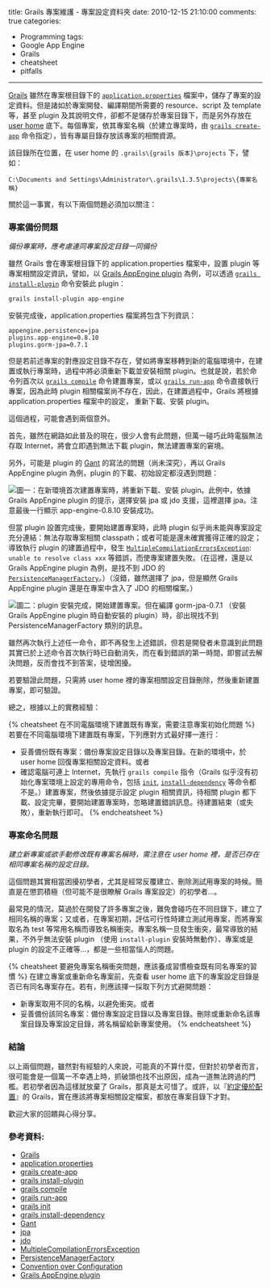 title: Grails 專案維護 - 專案設定資料夾
date: 2010-12-15 21:10:00
comments: true
categories:
  - Programming
tags:
  - Google App Engine
  - Grails
  - cheatsheet
  - pitfalls
---


[Grails] 雖然在專案根目錄下的 [`application.properties`][application.properties] 檔案中，儲存了專案的設定資料。但是諸如於專案開發、編譯期間所需要的 resource、script 及 template 等，甚至 plugin 及其說明文件，卻都不是儲存於專案目錄下，而是另外存放在 [user home] 底下。每個專案，依其專案名稱（於建立專案時，由 [`grails create-app`][grails create-app] 命令指定），皆有專屬目錄存放該專案的相關資源。

該目錄所在位置，在 user home 的 `.grails\{grails 版本}\projects` 下，譬如：

```
C:\Documents and Settings\Administrator\.grails\1.3.5\projects\{專案名稱}
```

關於這一事實，有以下兩個問題必須加以關注：

<!-- more -->

### 專案備份問題

*備份專案時，應考慮連同專案設定目錄一同備份*

雖然 Grails 會在專案根目錄下的 application.properties 檔案中，設置 plugin 等專案相關設定資訊，譬如，以 [Grails AppEngine plugin] 為例，可以透過 [`grails install-plugin`][grails install-plugin] 命令安裝此 plugin：

``` bash
grails install-plugin app-engine
```

安裝完成後，application.properties 檔案將包含下列資訊：

```
appengine.persistence=jpa
plugins.app-engine=0.8.10
plugins.gorm-jpa=0.7.1
```

但是若前述專案的對應設定目錄不存在，譬如將專案移轉到新的電腦環境中，在建置或執行專案時，過程中將必須重新下載並安裝相關 plugin。也就是說，若於命令列首次以 [`grails compile`][grails compile] 命令建置專案，或以 [`grails run-app`][grails run-app] 命令直接執行專案，因為此時 plugin 相關檔案尚不存在，因此，在建置過程中，Grails 將根據 application.properties 檔案中的設定， 重新下載、安裝 plugin。

這個過程，可能會遇到兩個意外。

首先，雖然在網路如此普及的現在，很少人會有此問題，但萬一碰巧此時電腦無法存取 Internet，將會立即遇到無法下載 plugin，無法建置專案的窘境。

另外，可能是 plugin 的 [Gant] 的寫法的問題（尚未深究），再以 Grails AppEngine plugin 為例，plugin 的下載、初始設定都沒遇到問題：

![圖一：在新環境首次建置專案時，將重新下載、安裝 plugin。此例中，依據 Grails AppEngine plugin 的提示，選擇安裝 jpa 或 jdo 支援，這裡選擇 jpa。注意最後一行顯示 app-engine-0.8.10 安裝成功。][figure1]

但當 plugin 設置完成後，要開始建置專案時，此時 plugin 似乎尚未能與專案設定充分連結：無法存取專案相關 classpath；或者可能是還未確實獲得正確的設定；導致執行 plugin 的建置過程中，發生 [`MultipleCompilationErrorsException`][MultipleCompilationErrorsException]: `unable to resolve class xxx` 等錯誤，而使專案建置失敗。（在這裡，還是以 Grails AppEngine plugin 為例，是找不到 JDO 的 [`PersistenceManagerFactory`][PersistenceManagerFactory]。）（沒錯，雖然選擇了 jpa，但是顯然 Grails AppEngine plugin 還是在專案中含入了 JDO 的相關檔案。）

![圖二：plugin 安裝完成，開始建置專案。但在編譯 gorm-jpa-0.7.1 （安裝 Grails AppEngine plugin 時自動安裝的 plugin）時，卻出現找不到 PersistenceManagerFactory 類別的訊息。][figure2]

雖然再次執行上述任一命令，即不再發生上述錯誤，但若是開發者未意識到此問題其實已於上述命令首次執行時已自動消失，而在看到錯誤的第一時間，即嘗試去解決問題，反而會找不到答案，徒增困擾。

若要驗證此問題，只需將 user home 裡的專案相關設定目錄刪除，然後重新建置專案，即可驗證。

總之，根據以上的實務經驗：

{% cheatsheet 在不同電腦環境下建置既有專案，需要注意專案初始化問題 %}
若要在不同電腦環境下建置既有專案，下列應對方式最好擇一進行：
* 妥善備份既有專案：備份專案設定目錄以及專案目錄。在新的環境中，於 user home 回復專案相關設定資料。或者
* 確認電腦可連上 Internet，先執行 `grails compile` 指令（Grails 似乎沒有初始化專案環境上設定的專用命令，包括 [`init`](#grails-init), [`install-dependency`](#grails-install-dependency) 等命令都不是。）建置專案，然後依據提示設定 plugin 相關資訊，待相關 plugin 都下載、設定完畢，要開始建置專案時，忽略建置錯誤訊息。待建置結束（或失敗），重新執行即可。
{% endcheatsheet %}

### 專案命名問題

*建立新專案或欲手動修改既有專案名稱時，需注意在 user home 裡，是否已存在相同專案名稱的設定目錄。*

這個問題其實相當困擾初學者，尤其是經常反覆建立、刪除測試用專案的時候。簡直是在懲罰積極（但可能不是很瞭解 Grails 專案設定）的初學者…。

最常見的情況，莫過於在開發了許多專案之後，難免會碰巧在不同目錄下，建立了相同名稱的專案；又或者，在專案初期，評估可行性時建立測試用專案，而將專案取名為 test 等常用名稱而導致名稱衝突。專案名稱一旦發生衝突，最常導致的結果，不外乎無法安裝 plugin （使用 `install-plugin` 安裝時無動作）、專案或是 plugin 的設定不正確等…，都是一些相當惱人的問題。

{% cheatsheet 要避免專案名稱衝突問題，應該養成習慣檢查既有同名專案的習慣 %}
在建立專案或重新命名專案前，先查看 user home 底下的專案設定目錄是否已有同名專案存在。若有，則應該擇一採取下列方式避開問題：
* 新專案取用不同的名稱，以避免衝突。或者
* 妥善備份該同名專案：備份專案設定目錄以及專案目錄。刪除或重新命名該專案目錄及專案設定目錄，將名稱留給新專案使用。
{% endcheatsheet %}


### 結論

以上兩個問題，雖然對有經驗的人來說，可能真的不算什麼，但對於初學者而言，很可能會是一個萬一不幸遇上時，抓破頭也找不出原因，成為一道無法跨過的門檻。若初學者因為這樣就放棄了 Grails，那真是太可惜了。或許，以『[約定優於配置][Convention over Configuration]』的 Grails，實在應該將專案相關設定檔案，都放在專案目錄下才對。

歡迎大家的回饋與心得分享。

### 參考資料:

* [Grails]
* [application.properties]
* [grails create-app]
* [grails install-plugin]
* [grails compile]
* [grails run-app]
* <span id="grails-init"></span>[grails init]
* <span id="grails-install-dependency"></span>[grails install-dependency]
* [Gant]
* [jpa]
* [jdo]
* [MultipleCompilationErrorsException]
* [PersistenceManagerFactory]
* [Convention over Configuration]
* [Grails AppEngine plugin]

<!-- cross references -->

[ext_figure1]: http://lh6.ggpht.com/_hTrLZ43msSs/TQi-KBUBJCI/AAAAAAAAABs/2Kwh1bZjW-s/0.config_thumb%5B5%5D.png?imgmax=800 "(圖一)"
[ext_figure2]: http://lh4.ggpht.com/_hTrLZ43msSs/TQi-K1T0w5I/AAAAAAAAABg/Z9_cgBcCCmU/1.errors_thumb%5B2%5D.png?imgmax=800 "(圖二)"

[figure1]: 0_grails_config.png "(圖一)"
[figure2]: 1_grails_errors_PersistenceManagerFactory.png "(圖二)"

<!-- external references -->

[Grails]: http://www.grails.org/
[application.properties]: http://www.grails.org/Configuration
[user home]: http://en.wikipedia.org/wiki/Home_directory
[grails create-app]: http://grails.org/doc/latest/ref/Command%20Line/create-app.html
[Grails AppEngine plugin]: http://www.grails.org/plugin/app-engine
[grails install-plugin]: http://www.grails.org/doc/latest/ref/Command%20Line/install-plugin.html
[grails compile]: http://www.grails.org/doc/latest/ref/Command%20Line/compile.html
[grails run-app]: http://www.grails.org/doc/latest/ref/Command%20Line/run-app.html
[grails init]: http://www.grails.org/doc/latest/ref/Command%20Line/init.html
[grails install-dependency]: http://www.grails.org/doc/latest/ref/Command%20Line/install-dependency.html
[Gant]: http://gant.codehaus.org/
[jpa]: http://www.oracle.com/technetwork/articles/javaee/jpa-137156.html
[jdo]: http://www.oracle.com/technetwork/java/index-jsp-135919.html
[MultipleCompilationErrorsException]: http://groovy.codehaus.org/api/org/codehaus/groovy/control/MultipleCompilationErrorsException.html
[PersistenceManagerFactory]: http://db.apache.org/jdo/api20/apidocs/javax/jdo/PersistenceManagerFactory.html
[Convention over Configuration]: http://en.wikipedia.org/wiki/Convention_over_configuration
